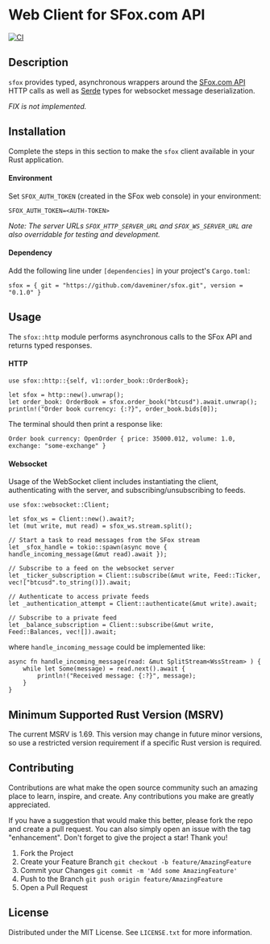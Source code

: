 # Web Client for SFox.com API

[![CI](https://github.com/daveminer/sfox/actions/workflows/test.yml/badge.svg)](https://github.com/daveminer/sfox/actions/workflows/test.yml)


## Description
`sfox` provides typed, asynchronous wrappers around the [SFox.com API](https://docs.sfox.com/) HTTP calls
as well as [Serde](https://serde.rs/) types for websocket message deserialization.

_FIX is not implemented._

## Installation

Complete the steps in this section to make the `sfox` client available in your Rust application.

#### Environment

Set `SFOX_AUTH_TOKEN` (created in the SFox web console) in your environment:
```
SFOX_AUTH_TOKEN=<AUTH-TOKEN>
```

_Note: The server URLs `SFOX_HTTP_SERVER_URL` and `SFOX_WS_SERVER_URL` are also overridable for testing and development._

#### Dependency

Add the following line under ```[dependencies]``` in your project's `Cargo.toml`:
```
sfox = { git = "https://github.com/daveminer/sfox.git", version = "0.1.0" }
```

## Usage

The ```sfox::http``` module performs asynchronous calls to the SFox API and returns typed responses.

#### HTTP

```
use sfox::http::{self, v1::order_book::OrderBook};
```

```
let sfox = http::new().unwrap();
let order_book: OrderBook = sfox.order_book("btcusd").await.unwrap();
println!("Order book currency: {:?}", order_book.bids[0]);
```

The terminal should then print a response like:
```
Order book currency: OpenOrder { price: 35000.012, volume: 1.0, exchange: "some-exchange" }
```

#### Websocket

Usage of the WebSocket client includes instantiating the client, authenticating with the server,
and subscribing/unsubscribing to feeds.

```
use sfox::websocket::Client;
```
```
let sfox_ws = Client::new().await?;
let (mut write, mut read) = sfox_ws.stream.split();

// Start a task to read messages from the SFox stream
let _sfox_handle = tokio::spawn(async move { handle_incoming_message(&mut read).await });

// Subscribe to a feed on the websocket server
let _ticker_subscription = Client::subscribe(&mut write, Feed::Ticker, vec!["btcusd".to_string()]).await;

// Authenticate to access private feeds
let _authentication_attempt = Client::authenticate(&mut write).await;

// Subscribe to a private feed
let _balance_subscription = Client::subscribe(&mut write, Feed::Balances, vec![]).await;
```

where `handle_incoming_message` could be implemented like:
```
async fn handle_incoming_message(read: &mut SplitStream<WssStream> ) {
    while let Some(message) = read.next().await {
        println!("Received message: {:?}", message);
    }
}
```

## Minimum Supported Rust Version (MSRV)

The current MSRV is 1.69. This version may change in future minor versions, so use a restricted version requirement if a specific Rust version is required.

## Contributing

Contributions are what make the open source community such an amazing place to learn, inspire, and create. Any contributions you make are greatly appreciated.

If you have a suggestion that would make this better, please fork the repo and create a pull request. You can also simply open an issue with the tag "enhancement". Don't forget to give the project a star! Thank you!

1. Fork the Project
2. Create your Feature Branch
```git checkout -b feature/AmazingFeature```
3. Commit your Changes
```git commit -m 'Add some AmazingFeature'```
4. Push to the Branch
```git push origin feature/AmazingFeature```
5. Open a Pull Request

## License

Distributed under the MIT License. See `LICENSE.txt` for more information.
